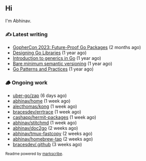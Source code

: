 ## Hi

I'm Abhinav.

### ✍️ Latest writing


- [GopherCon 2023: Future-Proof Go Packages](https://abhinavg.net/2023/09/27/future-proof-packages/) (2 months ago)
- [Designing Go Libraries](https://abhinavg.net/2022/12/06/designing-go-libraries/) (1 year ago)
- [Introduction to generics in Go](https://abhinavg.net/2022/11/23/generics-intro/) (1 year ago)
- [Bare minimum semantic versioning](https://abhinavg.net/2022/11/07/semver/) (1 year ago)
- [Go Patterns and Practices](https://abhinavg.net/2022/09/19/go-patterns-and-practices-talk/) (1 year ago)

### 🪵 Ongoing work


- [uber-go/zap](https://github.com/uber-go/zap) (6 days ago)
- [abhinav/home](https://github.com/abhinav/home) (1 week ago)
- [alecthomas/kong](https://github.com/alecthomas/kong) (1 week ago)
- [bracesdev/errtrace](https://github.com/bracesdev/errtrace) (1 week ago)
- [cashapp/hermit-packages](https://github.com/cashapp/hermit-packages) (1 week ago)
- [abhinav/stitchmd](https://github.com/abhinav/stitchmd) (1 week ago)
- [abhinav/doc2go](https://github.com/abhinav/doc2go) (2 weeks ago)
- [abhinav/tmux-fastcopy](https://github.com/abhinav/tmux-fastcopy) (2 weeks ago)
- [abhinav/homebrew-tap](https://github.com/abhinav/homebrew-tap) (2 weeks ago)
- [bracesdev/.github](https://github.com/bracesdev/.github) (3 weeks ago)

<sub>Readme powered by [markscribe](https://github.com/muesli/markscribe).</sub>
